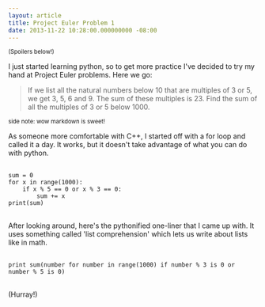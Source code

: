 ```yaml
---
layout: article
title: Project Euler Problem 1
date: 2013-11-22 10:28:00.000000000 -08:00
---
```

<small>(Spoilers below!)</small>

I just started learning python, so to get more practice I've decided to try my hand at Project Euler problems. Here we go:

> If we list all the natural numbers below 10 that are multiples of 3 or 5, we get 3, 5, 6 and 9. The sum of these multiples is 23. 
  Find the sum of all the multiples of 3 or 5 below 1000. 

<small> side note: wow markdown is sweet! </small>

As someone more comfortable with C++, I started off with a for loop and called it a day. It works, but it doesn't take advantage of what you can do with python.

<pre> <code>
sum = 0
for x in range(1000):
	if x % 5 == 0 or x % 3 == 0:
		sum += x
print(sum)
</code> </pre>

After looking around, here's the pythonified one-liner that I came up with. It uses something called 'list comprehension' which lets us write about lists like in math.

<pre> <code>
print sum(number for number in range(1000) if number % 3 is 0 or number % 5 is 0)
 </code> </pre>

(Hurray!)
